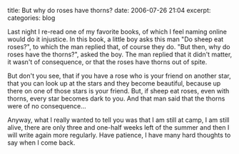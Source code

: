 title: But why do roses have thorns?
date: 2006-07-26 21:04
excerpt: 
categories: blog

Last night I re-read one of my favorite books, of which I feel naming online would do it injustice. In this book, a little boy asks this man "Do sheep eat roses?", to which the man replied that, of course they do. "But then, why do roses have the thorns?", asked the boy. The man replied that it didn't matter, it wasn't of consequence, or that the roses have thorns out of spite.

But don't you see, that if you have a rose who is your friend on another star, that you can look up at the stars and they become beautiful, because up there on one of those stars is your friend. But, if sheep eat roses, even with thorns, every star becomes dark to you. And that man said that the thorns were of no consequence...

Anyway, what I really wanted to tell you was that I am still at camp, I am still alive, there are only three and one-half weeks left of the summer and then I will write again more regularly. Have patience, I have many hard thoughts to say when I come back.